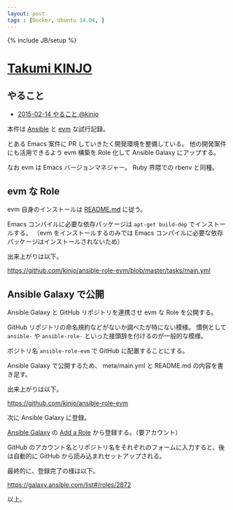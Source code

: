 ```yaml
---
layout: post
tags : [Docker, Ubuntu 14.04, ]
---
```

{% include JB/setup %}

# [Takumi KINJO](https://twitter.com/libkinjo)



## やること


-   [2015-02-14 やること @kinjo](https://github.com/OkinawaDevOps/okinawadevops.github.com/issues/101)

本件は [Ansible](http://docs.ansible.com/) と [evm](https://github.com/rejeep/evm) な試行記録。

とある Emacs 案件に PR していきたく開発環境を整備している。
他の開発案件にも活用できるよう evm 構築を Role 化して Ansible Galaxy にアップする。

なお evm は Emacs バージョンマネジャー。 Ruby 界隈での rbenv と同種。

## evm な Role

evm 自身のインストールは [README.md](https://github.com/rejeep/evm) に従う。

Emacs コンパイルに必要な依存パッケージは `apt-get build-dep` でインストールする。
（evm をインストールするのみでは Emacs コンパイルに必要な依存パッケージはインストールされないため）

出来上がりは以下。

<https://github.com/kinjo/ansible-role-evm/blob/master/tasks/main.yml>

## Ansible Galaxy で公開

Ansible Galaxy と GitHub リポジトリを連携させ evm な Role を公開する。

GitHub リポジトリの命名規約などがないか調べたが特にない模様。
慣例として `ansible-` や `ansible-role-` といった接頭辞を付けるのが一般的な模様。

ポジトリ名 `ansible-role-evm` で GitHub に配置することにする。

Ansible Galaxy で公開するため、 meta/main.yml と README.md の内容を書き足す。

出来上がりは以下。

<https://github.com/kinjo/ansible-role-evm>

次に Ansible Galaxy に登録。

[Ansible Galaxy](https://galaxy.ansible.com/) の [Add a Role](https://galaxy.ansible.com/accounts/role/add) から登録する。（要アカウント）

GitHub のアカウント名とリポジトリ名をそれぞれのフォームに入力すると、後は自動的に GitHub から読み込まれセットアップされる。

最終的に、登録完了の様は以下。

<https://galaxy.ansible.com/list#/roles/2872>

以上。
